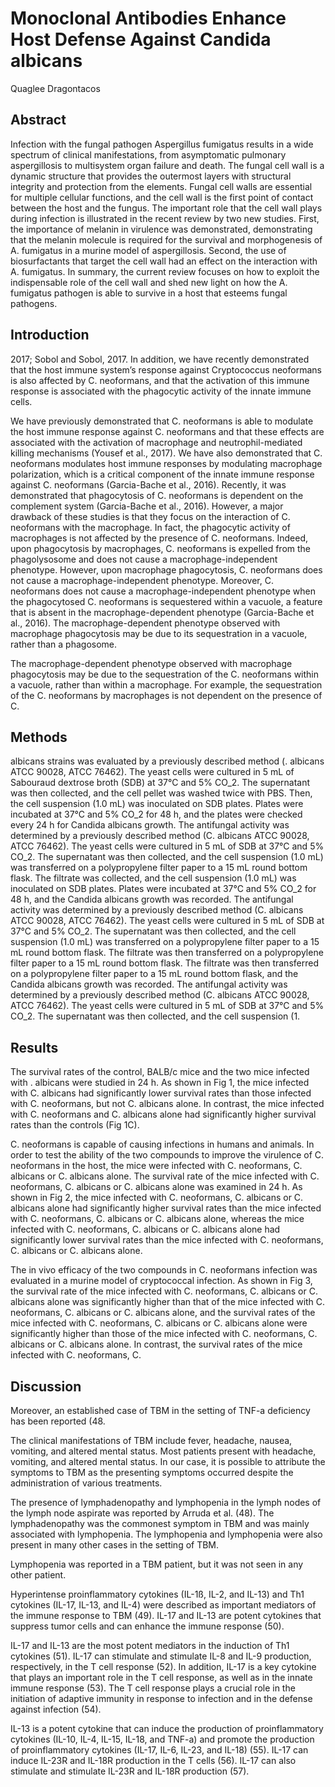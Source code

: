 # Monoclonal Antibodies Enhance Host Defense Against Candida albicans
Quaglee Dragontacos


## Abstract
Infection with the fungal pathogen Aspergillus fumigatus results in a wide spectrum of clinical manifestations, from asymptomatic pulmonary aspergillosis to multisystem organ failure and death. The fungal cell wall is a dynamic structure that provides the outermost layers with structural integrity and protection from the elements. Fungal cell walls are essential for multiple cellular functions, and the cell wall is the first point of contact between the host and the fungus. The important role that the cell wall plays during infection is illustrated in the recent review by two new studies. First, the importance of melanin in virulence was demonstrated, demonstrating that the melanin molecule is required for the survival and morphogenesis of A. fumigatus in a murine model of aspergillosis. Second, the use of biosurfactants that target the cell wall had an effect on the interaction with A. fumigatus. In summary, the current review focuses on how to exploit the indispensable role of the cell wall and shed new light on how the A. fumigatus pathogen is able to survive in a host that esteems fungal pathogens.


## Introduction
 2017; Sobol and Sobol, 2017. In addition, we have recently demonstrated that the host immune system’s response against Cryptococcus neoformans is also affected by C. neoformans, and that the activation of this immune response is associated with the phagocytic activity of the innate immune cells.

We have previously demonstrated that C. neoformans is able to modulate the host immune response against C. neoformans and that these effects are associated with the activation of macrophage and neutrophil-mediated killing mechanisms (Yousef et al., 2017). We have also demonstrated that C. neoformans modulates host immune responses by modulating macrophage polarization, which is a critical component of the innate immune response against C. neoformans (Garcia-Bache et al., 2016). Recently, it was demonstrated that phagocytosis of C. neoformans is dependent on the complement system (Garcia-Bache et al., 2016). However, a major drawback of these studies is that they focus on the interaction of C. neoformans with the macrophage. In fact, the phagocytic activity of macrophages is not affected by the presence of C. neoformans. Indeed, upon phagocytosis by macrophages, C. neoformans is expelled from the phagolysosome and does not cause a macrophage-independent phenotype. However, upon macrophage phagocytosis, C. neoformans does not cause a macrophage-independent phenotype. Moreover, C. neoformans does not cause a macrophage-independent phenotype when the phagocytosed C. neoformans is sequestered within a vacuole, a feature that is absent in the macrophage-dependent phenotype (Garcia-Bache et al., 2016). The macrophage-dependent phenotype observed with macrophage phagocytosis may be due to its sequestration in a vacuole, rather than a phagosome.

The macrophage-dependent phenotype observed with macrophage phagocytosis may be due to the sequestration of the C. neoformans within a vacuole, rather than within a macrophage. For example, the sequestration of the C. neoformans by macrophages is not dependent on the presence of C.


## Methods
albicans strains was evaluated by a previously described method (. albicans ATCC 90028, ATCC 76462). The yeast cells were cultured in 5 mL of Sabouraud dextrose broth (SDB) at 37°C and 5% CO_2. The supernatant was then collected, and the cell pellet was washed twice with PBS. Then, the cell suspension (1.0 mL) was inoculated on SDB plates. Plates were incubated at 37°C and 5% CO_2 for 48 h, and the plates were checked every 24 h for Candida albicans growth. The antifungal activity was determined by a previously described method (C. albicans ATCC 90028, ATCC 76462). The yeast cells were cultured in 5 mL of SDB at 37°C and 5% CO_2. The supernatant was then collected, and the cell suspension (1.0 mL) was transferred on a polypropylene filter paper to a 15 mL round bottom flask. The filtrate was collected, and the cell suspension (1.0 mL) was inoculated on SDB plates. Plates were incubated at 37°C and 5% CO_2 for 48 h, and the Candida albicans growth was recorded. The antifungal activity was determined by a previously described method (C. albicans ATCC 90028, ATCC 76462). The yeast cells were cultured in 5 mL of SDB at 37°C and 5% CO_2. The supernatant was then collected, and the cell suspension (1.0 mL) was transferred on a polypropylene filter paper to a 15 mL round bottom flask. The filtrate was then transferred on a polypropylene filter paper to a 15 mL round bottom flask. The filtrate was then transferred on a polypropylene filter paper to a 15 mL round bottom flask, and the Candida albicans growth was recorded. The antifungal activity was determined by a previously described method (C. albicans ATCC 90028, ATCC 76462). The yeast cells were cultured in 5 mL of SDB at 37°C and 5% CO_2. The supernatant was then collected, and the cell suspension (1.


## Results
The survival rates of the control, BALB/c mice and the two mice infected with . albicans were studied in 24 h. As shown in Fig 1, the mice infected with C. albicans had significantly lower survival rates than those infected with C. neoformans, but not C. albicans alone. In contrast, the mice infected with C. neoformans and C. albicans alone had significantly higher survival rates than the controls (Fig 1C).

C. neoformans is capable of causing infections in humans and animals. In order to test the ability of the two compounds to improve the virulence of C. neoformans in the host, the mice were infected with C. neoformans, C. albicans or C. albicans alone. The survival rate of the mice infected with C. neoformans, C. albicans or C. albicans alone was examined in 24 h. As shown in Fig 2, the mice infected with C. neoformans, C. albicans or C. albicans alone had significantly higher survival rates than the mice infected with C. neoformans, C. albicans or C. albicans alone, whereas the mice infected with C. neoformans, C. albicans or C. albicans alone had significantly lower survival rates than the mice infected with C. neoformans, C. albicans or C. albicans alone.

The in vivo efficacy of the two compounds in C. neoformans infection was evaluated in a murine model of cryptococcal infection. As shown in Fig 3, the survival rate of the mice infected with C. neoformans, C. albicans or C. albicans alone was significantly higher than that of the mice infected with C. neoformans, C. albicans or C. albicans alone, and the survival rates of the mice infected with C. neoformans, C. albicans or C. albicans alone were significantly higher than those of the mice infected with C. neoformans, C. albicans or C. albicans alone. In contrast, the survival rates of the mice infected with C. neoformans, C.


## Discussion
Moreover, an established case of TBM in the setting of TNF-a deficiency has been reported (48.

The clinical manifestations of TBM include fever, headache, nausea, vomiting, and altered mental status. Most patients present with headache, vomiting, and altered mental status. In our case, it is possible to attribute the symptoms to TBM as the presenting symptoms occurred despite the administration of various treatments.

The presence of lymphadenopathy and lymphopenia in the lymph nodes of the lymph node aspirate was reported by Arruda et al. (48). The lymphadenopathy was the commonest symptom in TBM and was mainly associated with lymphopenia. The lymphopenia and lymphopenia were also present in many other cases in the setting of TBM.

Lymphopenia was reported in a TBM patient, but it was not seen in any other patient.

Hyperintense proinflammatory cytokines (IL-1ß, IL-2, and IL-13) and Th1 cytokines (IL-17, IL-13, and IL-4) were described as important mediators of the immune response to TBM (49). IL-17 and IL-13 are potent cytokines that suppress tumor cells and can enhance the immune response (50).

IL-17 and IL-13 are the most potent mediators in the induction of Th1 cytokines (51). IL-17 can stimulate and stimulate IL-8 and IL-9 production, respectively, in the T cell response (52). In addition, IL-17 is a key cytokine that plays an important role in the T cell response, as well as in the innate immune response (53). The T cell response plays a crucial role in the initiation of adaptive immunity in response to infection and in the defense against infection (54).

IL-13 is a potent cytokine that can induce the production of proinflammatory cytokines (IL-10, IL-4, IL-15, IL-18, and TNF-a) and promote the production of proinflammatory cytokines (IL-17, IL-6, IL-23, and IL-18) (55). IL-17 can induce IL-23R and IL-18R production in the T cells (56). IL-17 can also stimulate and stimulate IL-23R and IL-18R production (57).

